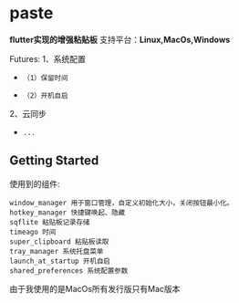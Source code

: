 # paste

**flutter实现的增强粘贴板**
支持平台：**Linux,MacOs,Windows**

Futures:
1、系统配置
-     （1）保留时间
-     （2）开机自启
2、云同步
-     ...

## Getting Started

使用到的组件:

    window_manager 用于窗口管理，自定义初始化大小，关闭按钮最小化。
    hotkey_manager 快捷键唤起、隐藏
    sqflite 粘贴板记录存储
    timeago 时间
    super_clipboard 粘贴板读取
    tray_manager 系统托盘菜单
    launch_at_startup 开机自启
    shared_preferences 系统配置参数

由于我使用的是MacOs所有发行版只有Mac版本